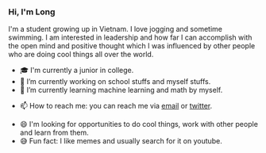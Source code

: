 ### Hi, I'm Long

<!--
**icesonata/icesonata** is a ✨ _special_ ✨ repository because its `README.md` (this file) appears on your GitHub profile.
-->
I'm a student growing up in Vietnam. I love jogging and sometime swimming. I am interested in leadership and how far I can accomplish with the open mind and positive thought which I was influenced by other people who are doing cool things all over the world. 

- 🎓 I'm currently a junior in college.
- 🔭 I’m currently working on school stuffs and myself stuffs.
- 🌱 I’m currently learning machine learning and math by myself.
<!-- - 👯 I’m looking to collaborate on ... -->
<!-- - 🤔 I’m looking for help with ... -->
<!-- - 💬 Ask me about ... -->
- 📫 How to reach me: you can reach me via [email](mailto:long.h.nguyen16@gmail.com) or [twitter](https://twitter.com/longng216).
<!-- - 😄 Pronouns: ... -->
- 😄 I'm looking for opportunities to do cool things, work with other people and learn from them.
- 😅 Fun fact: I like memes and usually search for it on youtube.

